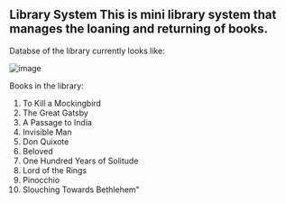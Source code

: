 Library System
This is mini library system that manages the loaning and returning of books.
-----------------------------

Databse of the library currently looks like:

![image](https://user-images.githubusercontent.com/103429957/192099878-16628d70-396f-451a-8949-ee2706dbc167.png)

Books in the library:  	
1.	To Kill a Mockingbird
2.	The Great Gatsby
3.	A Passage to India
4.	Invisible Man
5.	Don Quixote
6.	Beloved
7.	One Hundred Years of Solitude
8.	Lord of the Rings
9.	Pinocchio
10.	Slouching Towards Bethlehem"
